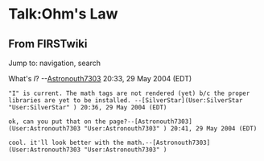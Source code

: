 # Talk:Ohm's Law

## From FIRSTwiki

Jump to: navigation, search

What's _I_? --[Astronouth7303](User:Astronouth7303 "User:Astronouth7303") 20:33, 29 May 2004 (EDT)

```
"I" is current. The math tags are not rendered (yet) b/c the proper libraries are yet to be installed. --[SilverStar](User:SilverStar "User:SilverStar" ) 20:36, 29 May 2004 (EDT) 

ok, can you put that on the page?--[Astronouth7303](User:Astronouth7303 "User:Astronouth7303" ) 20:41, 29 May 2004 (EDT) 

cool. it'll look better with the math.--[Astronouth7303](User:Astronouth7303 "User:Astronouth7303" )
```
